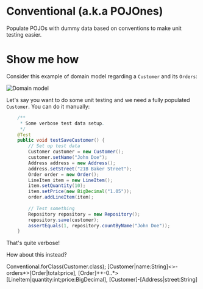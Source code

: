 # Conventional (a.k.a POJOnes)
Populate POJOs with dummy data based on conventions to make unit testing easier.

# Show me how

Consider this example of domain model regarding a `Customer` and its `Orders`:

![Domain model](http://yuml.me/d1ee20df)

Let's say you want to do some unit testing and we need a fully populated `Customer`.
You can do it manually:

```java
	/**
	 * Some verbose test data setup.
	 */
	@Test
	public void testSaveCustomer() {
		// Set up test data
		Customer customer = new Customer();
		customer.setName("John Doe");
		Address address = new Address();
		address.setStreet("21B Baker Street");
		Order order = new Order();
		LineItem item = new LineItem();
		item.setQuantity(10);
		item.setPrice(new BigDecimal("1.05"));
		order.addLineItem(item);
		
		// Test something
		Repository repository = new Repository();
		repository.save(customer);
		assertEquals(1, repository.countByName("John Doe"));
	}
```

That's quite verbose!

How about this instead?

Conventional.forClass(Customer.class);
[Customer|name:String]<>-orders*>[Order|total:price], [Order]++-0..*>[LineItem|quantity:int;price:BigDecimal], [Customer]-[Address|street:String]
